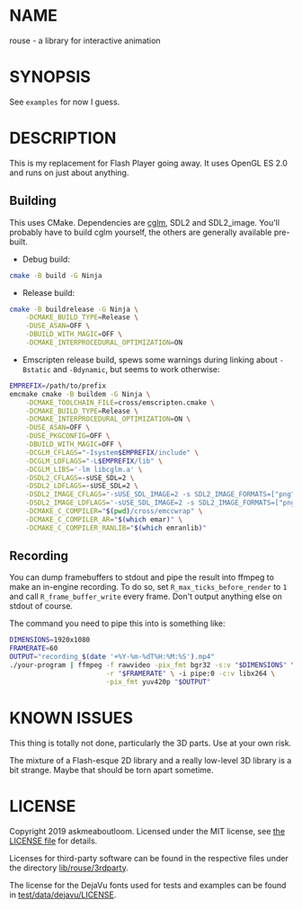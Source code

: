 # NAME

rouse - a library for interactive animation

# SYNOPSIS

See `examples` for now I guess.

# DESCRIPTION

This is my replacement for Flash Player going away. It uses OpenGL ES 2.0 and runs on just about anything.

## Building

This uses CMake. Dependencies are [cglm](https://github.com/recp/cglm), SDL2 and SDL2\_image. You'll probably have to build cglm yourself, the others are generally available pre-built.

* Debug build:

```sh
cmake -B build -G Ninja
```

* Release build:

```sh
cmake -B buildrelease -G Ninja \
    -DCMAKE_BUILD_TYPE=Release \
    -DUSE_ASAN=OFF \
    -DBUILD_WITH_MAGIC=OFF \
    -DCMAKE_INTERPROCEDURAL_OPTIMIZATION=ON
```

* Emscripten release build, spews some warnings during linking about `-Bstatic` and `-Bdynamic`, but seems to work otherwise:

```sh
EMPREFIX=/path/to/prefix
emcmake cmake -B buildem -G Ninja \
    -DCMAKE_TOOLCHAIN_FILE=cross/emscripten.cmake \
    -DCMAKE_BUILD_TYPE=Release \
    -DCMAKE_INTERPROCEDURAL_OPTIMIZATION=ON \
    -DUSE_ASAN=OFF \
    -DUSE_PKGCONFIG=OFF \
    -DBUILD_WITH_MAGIC=OFF \
    -DCGLM_CFLAGS="-Isystem$EMPREFIX/include" \
    -DCGLM_LDFLAGS="-L$EMPREFIX/lib" \
    -DCGLM_LIBS='-lm libcglm.a' \
    -DSDL2_CFLAGS=-sUSE_SDL=2 \
    -DSDL2_LDFLAGS=-sUSE_SDL=2 \
    -DSDL2_IMAGE_CFLAGS='-sUSE_SDL_IMAGE=2 -s SDL2_IMAGE_FORMATS=["png"]' \
    -DSDL2_IMAGE_LDFLAGS='-sUSE_SDL_IMAGE=2 -s SDL2_IMAGE_FORMATS=["png"]' \
    -DCMAKE_C_COMPILER="$(pwd)/cross/emccwrap" \
    -DCMAKE_C_COMPILER_AR="$(which emar)" \
    -DCMAKE_C_COMPILER_RANLIB="$(which emranlib)"
```

## Recording

You can dump framebuffers to stdout and pipe the result into ffmpeg to make an in-engine recording. To do so, set `R_max_ticks_before_render` to `1` and call `R_frame_buffer_write` every frame. Don't output anything else on stdout of course.

The command you need to pipe this into is something like:

```sh
DIMENSIONS=1920x1080
FRAMERATE=60
OUTPUT="recording_$(date '+%Y-%m-%dT%H:%M:%S').mp4"
./your-program | ffmpeg -f rawvideo -pix_fmt bgr32 -s:v "$DIMENSIONS" \
                        -r "$FRAMERATE" \ -i pipe:0 -c:v libx264 \
                        -pix_fmt yuv420p "$OUTPUT"
```

# KNOWN ISSUES

This thing is totally not done, particularly the 3D parts. Use at your own risk.

The mixture of a Flash-esque 2D library and a really low-level 3D library is a bit strange. Maybe that should be torn apart sometime.

# LICENSE

Copyright 2019 askmeaboutloom. Licensed under the MIT license, see [the LICENSE file](LICENSE) for details.

Licenses for third-party software can be found in the respective files under the directory [lib/rouse/3rdparty](lib/rouse/3rdparty).

The license for the DejaVu fonts used for tests and examples can be found in [test/data/dejavu/LICENSE](test/data/dejavu/LICENSE).
